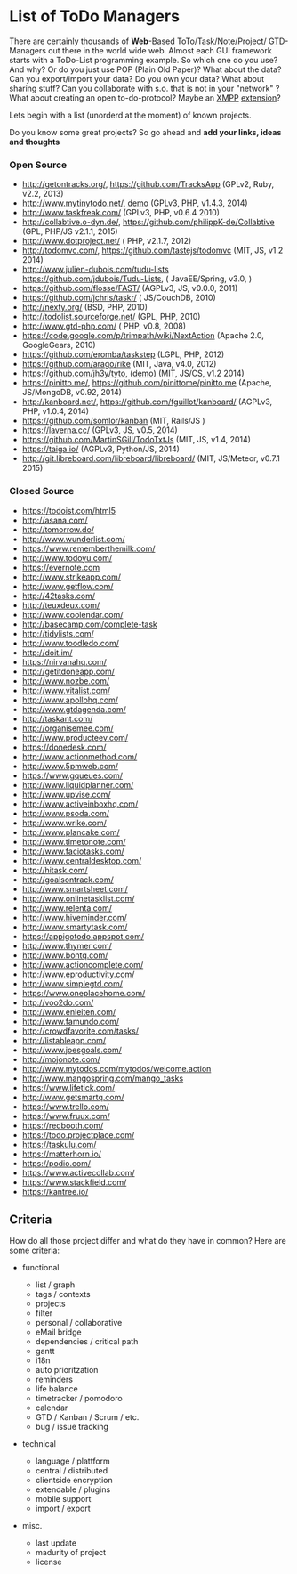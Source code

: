 # List of ToDo Managers

There are certainly thousands of **Web**-Based ToTo/Task/Note/Project/
[GTD](https://en.wikipedia.org/wiki/Getting_Things_Done)-Managers
out there in the world wide web.
Almost each GUI framework starts with a ToDo-List programming example.
So which one do you use? And why? Or do you just use POP (Plain Old Paper)?
What about the data? Can you export/import your data? Do you own your data?
What about sharing stuff? Can you collaborate with s.o. that is not in your
"network" ?
What about creating an open to-do-protocol? Maybe an [XMPP](http://xmpp.org)
[extension](http://xmpp.org/xmpp-protocols/xmpp-extensions/)?

Lets begin with a list (unorderd at the moment) of known projects.

Do you know some great projects?
So go ahead and **add your links, ideas and thoughts**

### Open Source

- http://getontracks.org/,
  https://github.com/TracksApp                        (GPLv2,      Ruby, v2.2,             2013)
- http://www.mytinytodo.net/,
  [demo](http://www.mytinytodo.net/demo/)             (GPLv3,      PHP,           v1.4.3,  2014)
- http://www.taskfreak.com/                           (GPLv3,      PHP,           v0.6.4   2010)
- http://collabtive.o-dyn.de/,
  https://github.com/philippK-de/Collabtive           (GPL,        PHP/JS         v2.1.1,  2015)
- http://www.dotproject.net/                          (            PHP,           v2.1.7,  2012)
- http://todomvc.com/,
  https://github.com/tastejs/todomvc                  (MIT,        JS,            v1.2     2014)
- http://www.julien-dubois.com/tudu-lists
  https://github.com/jdubois/Tudu-Lists,              (            JavaEE/Spring, v3.0,        )
- https://github.com/flosse/FAST/                     (AGPLv3,     JS,            v0.0.0,  2011)
- https://github.com/jchris/taskr/                    (            JS/CouchDB,             2010)
- http://nexty.org/                                   (BSD,        PHP,                    2010)
- http://todolist.sourceforge.net/                    (GPL,        PHP,                    2010)
- http://www.gtd-php.com/                             (            PHP,           v0.8,    2008)
- https://code.google.com/p/trimpath/wiki/NextAction  (Apache 2.0, GoogleGears,            2010)
- https://github.com/eromba/taskstep                  (LGPL,       PHP,                    2012)
- https://github.com/arago/rike                       (MIT,        Java,          v4.0,    2012)
- https://github.com/jh3y/tyto,
  ([demo](http://jh3y.github.io/tyto))                (MIT,        JS/CS,         v1.2     2014)
- https://pinitto.me/,
  https://github.com/pinittome/pinitto.me             (Apache,     JS/MongoDB,    v0.92,   2014)
- http://kanboard.net/,
  https://github.com/fguillot/kanboard/               (AGPLv3,     PHP,           v1.0.4,  2014)
- https://github.com/somlor/kanban                    (MIT,        Rails/JS                    )
- https://laverna.cc/                                 (GPLv3,      JS,            v0.5,    2014)
- https://github.com/MartinSGill/TodoTxtJs            (MIT,        JS,            v1.4,    2014)
- https://taiga.io/                                   (AGPLv3,     Python/JS,              2014)
- http://git.libreboard.com/libreboard/libreboard/    (MIT,        JS/Meteor,     v0.7.1   2015)

### Closed Source

- https://todoist.com/html5
- http://asana.com/
- http://tomorrow.do/
- http://www.wunderlist.com/
- https://www.rememberthemilk.com/
- http://www.todoyu.com/
- https://evernote.com
- http://www.strikeapp.com/
- http://www.getflow.com/
- http://42tasks.com/
- http://teuxdeux.com/
- http://www.coolendar.com/
- http://basecamp.com/complete-task
- http://tidylists.com/
- http://www.toodledo.com/
- http://doit.im/
- https://nirvanahq.com/
- http://getitdoneapp.com/
- http://www.nozbe.com/
- http://www.vitalist.com/
- http://www.apollohq.com/
- http://www.gtdagenda.com/
- http://taskant.com/
- http://organisemee.com/
- http://www.producteev.com/
- https://donedesk.com/
- http://www.actionmethod.com/
- http://www.5pmweb.com/
- https://www.gqueues.com/
- http://www.liquidplanner.com/
- http://www.upvise.com/
- http://www.activeinboxhq.com/
- http://www.psoda.com/
- http://www.wrike.com/
- http://www.plancake.com/
- http://www.timetonote.com/
- http://www.faciotasks.com/
- http://www.centraldesktop.com/
- http://hitask.com/
- http://goalsontrack.com/
- http://www.smartsheet.com/
- http://www.onlinetasklist.com/
- http://www.relenta.com/
- http://www.hiveminder.com/
- http://www.smartytask.com/
- https://appigotodo.appspot.com/
- http://www.thymer.com/
- http://www.bontq.com/
- http://www.actioncomplete.com/
- http://www.eproductivity.com/
- http://www.simplegtd.com/
- https://www.oneplacehome.com/
- http://voo2do.com/
- http://www.enleiten.com/
- http://www.famundo.com/
- http://crowdfavorite.com/tasks/
- http://listableapp.com/
- http://www.joesgoals.com/
- http://mojonote.com/
- http://www.mytodos.com/mytodos/welcome.action
- http://www.mangospring.com/mango_tasks
- https://www.lifetick.com/
- http://www.getsmartq.com/
- https://www.trello.com/
- https://www.fruux.com/
- https://redbooth.com/
- https://todo.projectplace.com/
- https://taskulu.com/
- https://matterhorn.io/
- https://podio.com/
- https://www.activecollab.com/
- https://www.stackfield.com/
- https://kantree.io/

## Criteria

How do all those project differ and what do they have in common?
Here are some criteria:

- functional
    - list / graph
    - tags / contexts
    - projects
    - filter
    - personal / collaborative
    - eMail bridge
    - dependencies / critical path
    - gantt
    - i18n
    - auto prioritzation
    - reminders
    - life balance
    - timetracker / pomodoro
    - calendar
    - GTD / Kanban / Scrum / etc.
    - bug / issue tracking

- technical
    - language / plattform
    - central / distributed
    - clientside encryption
    - extendable / plugins
    - mobile support
    - import / export

- misc.
    - last update
    - madurity of project
    - license
